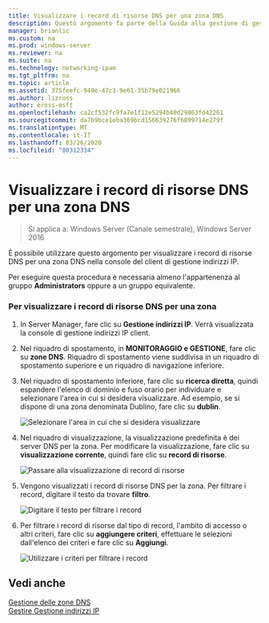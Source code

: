```yaml
---
title: Visualizzare i record di risorse DNS per una zona DNS
description: Questo argomento fa parte della Guida alla gestione di gestione indirizzi IP in Windows Server 2016.
manager: brianlic
ms.custom: na
ms.prod: windows-server
ms.reviewer: na
ms.suite: na
ms.technology: networking-ipam
ms.tgt_pltfrm: na
ms.topic: article
ms.assetid: 375feefc-949e-47c3-9e61-35b79e021966
ms.author: lizross
author: eross-msft
ms.openlocfilehash: ca2cf532fc9fa7e1f12e5294b40d29863fd42261
ms.sourcegitcommit: da7b9bce1eba369bcd156639276f6899714e279f
ms.translationtype: MT
ms.contentlocale: it-IT
ms.lasthandoff: 03/26/2020
ms.locfileid: "80312334"
---
```

# <a name="view-dns-resource-records-for-a-dns-zone"></a>Visualizzare i record di risorse DNS per una zona DNS

>Si applica a: Windows Server (Canale semestrale), Windows Server 2016

È possibile utilizzare questo argomento per visualizzare i record di risorse DNS per una zona DNS nella console del client di gestione indirizzi IP.  
  
Per eseguire questa procedura è necessaria almeno l'appartenenza al gruppo **Administrators** oppure a un gruppo equivalente.  
  
### <a name="to-view-dns-resource-records-for-a-zone"></a>Per visualizzare i record di risorse DNS per una zona  
  
1.  In Server Manager, fare clic su  **Gestione indirizzi IP**. Verrà visualizzata la console di gestione indirizzi IP client.  
  
2.  Nel riquadro di spostamento, in **MONITORAGGIO e GESTIONE**, fare clic su **zone DNS**.  Riquadro di spostamento viene suddivisa in un riquadro di spostamento superiore e un riquadro di navigazione inferiore.  
  
3.  Nel riquadro di spostamento inferiore, fare clic su **ricerca diretta**, quindi espandere l'elenco di dominio e fuso orario per individuare e selezionare l'area in cui si desidera visualizzare. Ad esempio, se si dispone di una zona denominata Dublino, fare clic su **dublin**.  
  
    ![Selezionare l'area in cui che si desidera visualizzare](../../media/View-DNS-Resource-Records-for-a-DNS-Zone/ipam_DNSzones_01a.jpg)  

  
4.  Nel riquadro di visualizzazione, la visualizzazione predefinita è dei server DNS per la zona. Per modificare la visualizzazione, fare clic su **visualizzazione corrente**, quindi fare clic su **record di risorse**.  
  
    ![Passare alla visualizzazione di record di risorse](../../media/View-DNS-Resource-Records-for-a-DNS-Zone/ipam_Zone_RR_02.jpg)  
  
5.  Vengono visualizzati i record di risorse DNS per la zona. Per filtrare i record, digitare il testo da trovare **filtro**.  
  
    ![Digitare il testo per filtrare i record](../../media/View-DNS-Resource-Records-for-a-DNS-Zone/ipam_DNSzones_01c.jpg)  
  
6.  Per filtrare i record di risorse dal tipo di record, l'ambito di accesso o altri criteri, fare clic su **aggiungere criteri**, effettuare le selezioni dall'elenco dei criteri e fare clic su **Aggiungi**.  
  
    ![Utilizzare i criteri per filtrare i record](../../media/View-DNS-Resource-Records-for-a-DNS-Zone/ipam_DNSzones_01d.jpg)  
  
## <a name="see-also"></a>Vedi anche  
[Gestione delle zone DNS](DNS-Zone-Management.md)  
[Gestire Gestione indirizzi IP](Manage-IPAM.md)  
  


